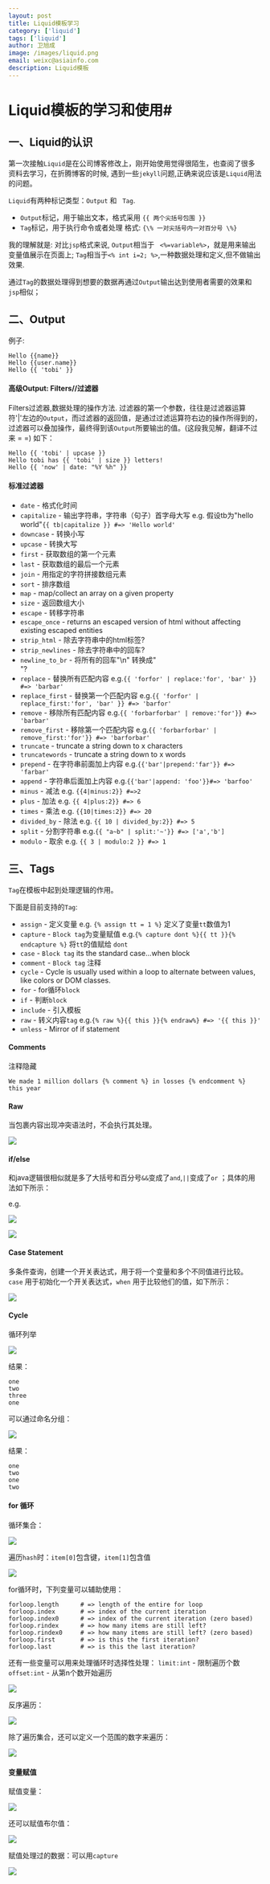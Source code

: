 ```yaml
---
layout: post
title: Liquid模板学习
category: ['liquid']
tags: ['liquid']
author: 卫旭成
image: /images/liquid.png
email: weixc@asiainfo.com
description: Liquid模板
---
```


# Liquid模板的学习和使用#

## 一、Liquid的认识

第一次接触`Liquid`是在公司博客修改上，刚开始使用觉得很陌生，也查阅了很多资料去学习，在折腾博客的时候, 遇到一些`jekyll`问题,正确来说应该是`Liquid`用法的问题。

`Liquid`有两种标记类型：`Output` 和 ` Tag`.

- `Output`标记，用于输出文本，格式采用 `{{ 两个尖括号包围 }}`
- `Tag`标记，用于执行命令或者处理 格式: `{\% 一对尖括号内一对百分号 \%}`

我的理解就是: 对比`jsp`格式来说,
`Output`相当于 ` <%=variable%>`，就是用来输出变量值展示在页面上;
`Tag`相当于`<% int i=2; %>`,一种数据处理和定义,但不做输出效果.

通过`Tag`的数据处理得到想要的数据再通过`Output`输出达到使用者需要的效果和`jsp`相似；

## 二、Output

例子:

	Hello {{name}}
 	Hello {{user.name}}
 	Hello {{ 'tobi' }}

#### 高级Output: Filters//过滤器

Filters过滤器,数据处理的操作方法.
过滤器的第一个参数，往往是过滤器运算符'|'左边的`Output`，而过滤器的返回值，是通过过滤运算符右边的操作所得到的，过滤器可以叠加操作，最终得到该`Output`所要输出的值。(这段我见解，翻译不过来
 = =)
如下：

```
Hello {{ 'tobi' | upcase }}
Hello tobi has {{ 'tobi' | size }} letters!
Hello {{ 'now' | date: "%Y %h" }}
```

#### 标准过滤器

- `date` - 格式化时间
- `capitalize` - 输出字符串，字符串（句子）首字母大写 e.g. 假设tb为"hello world"`{{ tb|capitalize }} #=> 'Hello world'`
- `downcase` - 转换小写
- `upcase` - 转换大写
- `first` - 获取数组的第一个元素
- `last` - 获取数组的最后一个元素
- `join` - 用指定的字符拼接数组元素
- `sort` - 排序数组
- `map` - map/collect an array on a given property
- `size` - 返回数组大小
- `escape` - 转移字符串
- `escape_once` - returns an escaped version of html without affecting existing escaped entities
- `strip_html` - 除去字符串中的html标签?
- `strip_newlines` - 除去字符串中的回车?
- `newline_to_br` - 将所有的回车"\n" 转换成"<br />"?
- `replace` - 替换所有匹配内容 e.g.`{{ 'forfor' | replace:'for', 'bar' }} #=> 'barbar'`
- `replace_first` - 替换第一个匹配内容 e.g.`{{ 'forfor' | replace_first:'for', 'bar' }} #=> 'barfor'`
- `remove` - 移除所有匹配内容 e.g.`{{ 'forbarforbar' | remove:'for'}} #=> 'barbar'`
- `remove_first` - 移除第一个匹配内容 e.g.`{{ 'forbarforbar' | remove_first:'for'}} #=> 'barforbar'`
- `truncate` - truncate a string down to x characters
- `truncatewords` - truncate a string down to x words
- `prepend` - 在字符串前面加上内容 e.g.`{{'bar'|prepend:'far'}} #=> 'farbar'`
- `append` - 字符串后面加上内容 e.g.`{{'bar'|append: 'foo'}}#=> 'barfoo'`
- `minus` - 减法 e.g. `{{4|minus:2}} #=>2`
- `plus` - 加法 e.g. `{{ 4|plus:2}} #=> 6`
- `times` - 乘法 e.g. `{{10|times:2}} #=> 20`
- `divided_by` - 除法 e.g. `{{ 10 | divided_by:2}} #=> 5`
- `split` - 分割字符串 e.g.`{{ "a~b" | split:'~'}} #=> ['a','b']`
- `modulo` - 取余 e.g. `{{ 3 | modulo:2 }} #=> 1`

## 三、Tags

`Tag`在模板中起到处理逻辑的作用。

下面是目前支持的`Tag`:

- `assign` - 定义变量 e.g. `{% assign tt = 1 %}` 定义了变量`tt`数值为1
- `capture` - `Block tag`为变量赋值 e.g.`{% capture dont %}{{ tt }}{% endcapture %}` 将`tt`的值赋给 `dont`
- `case` - `Block tag` its the standard case...when block
- `comment` - `Block tag` 注释
- `cycle` - Cycle is usually used within a loop to alternate between values, like colors or DOM classes.
- `for` - for循环`block`
- `if` - 判断`block`
- `include` - 引入模板
- `raw` - 转义内容`tag` e.g.`{% raw %}{{ this }}{% endraw%} #=> '{{ this }}'`
- `unless` - Mirror of if statement

#### Comments

注释隐藏

	We made 1 million dollars {% comment %} in losses {% endcomment %} this year
#### Raw

当包裹内容出现冲突语法时，不会执行其处理。

![](/images/weixc1.png)

#### if/else

和java逻辑很相似就是多了大括号和百分号`&&`变成了`and`,`||`变成了`or` ；具体的用法如下所示：

e.g. 

![](/images/weixc2.png)

![](/images/weixc3.png)

#### Case Statement

多条件查询，创建一个开关表达式，用于将一个变量和多个不同值进行比较。`case` 用于初始化一个开关表达式，`when` 用于比较他们的值，如下所示：



![](/images/weixc4.png)

#### Cycle

循环列举

![](/images/weixc5.png)

结果：

```
one
two
three
one

```

可以通过命名分组：

![](/images/weixc6.png)

结果：

```
one
two
one
two
```

#### for 循环

循环集合：

![](/images/weixc7.png)

遍历`hash`时：`item[0]`包含键，`item[1]`包含值

![](/images/weixucheng.png)

for循环时，下列变量可以辅助使用：

```
forloop.length      # => length of the entire for loop
forloop.index       # => index of the current iteration
forloop.index0      # => index of the current iteration (zero based)
forloop.rindex      # => how many items are still left?
forloop.rindex0     # => how many items are still left? (zero based)
forloop.first       # => is this the first iteration?
forloop.last        # => is this the last iteration?

```

还有一些变量可以用来处理循环时选择性处理：
`limit:int` - 限制遍历个数
`offset:int` - 从第n个数开始遍历

![](/images/weixucheng1.png)

反序遍历：

![](/images/weixucheng2.png)

除了遍历集合，还可以定义一个范围的数字来遍历：

![](/images/weixucheng3.png)

#### 变量赋值

赋值变量：

![](/images/weixucheng4.png)

还可以赋值布尔值：

![](/images/weixucheng5.png)

赋值处理过的数据：可以用`capture`

![](/images/weixucheng6.png)
